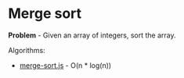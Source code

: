 # Merge sort
**Problem** - Given an array of integers, sort the array.

Algorithms:
- [merge-sort.js](./merge-sort.js) - O(n * log(n))
